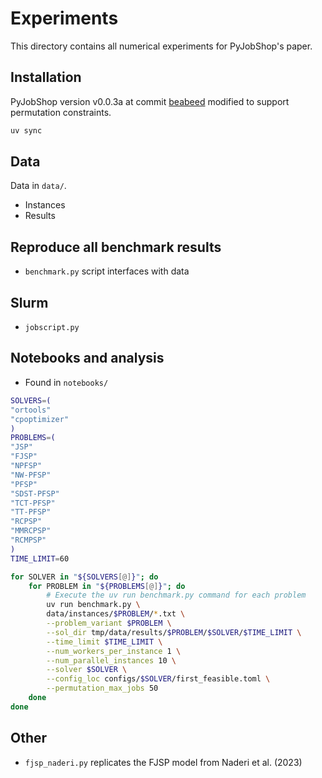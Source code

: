 # Experiments

This directory contains all numerical experiments for PyJobShop's paper.

## Installation

PyJobShop version v0.0.3a at commit [beabeed](https://github.com/PyJobShop/PyJobShop/commit/beabeedd76fe7a82889dd94b72d8a1d2f1ae14b6) modified to support permutation constraints.


``` sh
uv sync
```

## Data
Data in `data/`.
- Instances
- Results

## Reproduce all benchmark results
- `benchmark.py` script interfaces with data

## Slurm
- `jobscript.py`


## Notebooks and analysis
- Found in `notebooks/`


``` sh
SOLVERS=(
"ortools"
"cpoptimizer"
)
PROBLEMS=(
"JSP"
"FJSP"
"NPFSP"
"NW-PFSP"
"PFSP"
"SDST-PFSP"
"TCT-PFSP"
"TT-PFSP"
"RCPSP"
"MMRCPSP"
"RCMPSP"
)
TIME_LIMIT=60

for SOLVER in "${SOLVERS[@]}"; do
    for PROBLEM in "${PROBLEMS[@]}"; do
        # Execute the uv run benchmark.py command for each problem
        uv run benchmark.py \
        data/instances/$PROBLEM/*.txt \
        --problem_variant $PROBLEM \
        --sol_dir tmp/data/results/$PROBLEM/$SOLVER/$TIME_LIMIT \
        --time_limit $TIME_LIMIT \
        --num_workers_per_instance 1 \
        --num_parallel_instances 10 \
        --solver $SOLVER \
        --config_loc configs/$SOLVER/first_feasible.toml \
        --permutation_max_jobs 50
    done
done
```


## Other
- `fjsp_naderi.py` replicates the FJSP model from Naderi et al. (2023)

